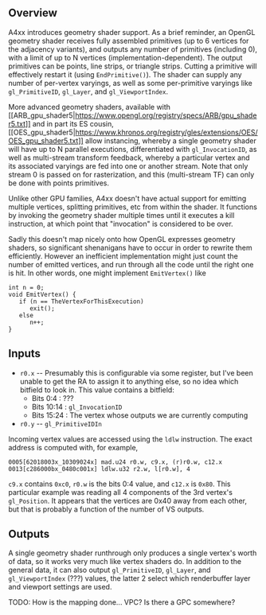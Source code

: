 Overview
--------

A4xx introduces geometry shader support. As a brief reminder, an OpenGL geometry shader receives fully assembled primitives (up to 6 vertices for the adjacency variants), and outputs any number of primitives (including 0), with a limit of up to N vertices (implementation-dependent). The output primitives can be points, line strips, or triangle strips. Cutting a primitive will effectively restart it (using `EndPrimitive()`). The shader can supply any number of per-vertex varyings, as well as some per-primitive varyings like `gl_PrimitiveID`, `gl_Layer`, and `gl_ViewportIndex`.

More advanced geometry shaders, available with [[ARB_gpu_shader5|https://www.opengl.org/registry/specs/ARB/gpu_shader5.txt]] and in part its ES cousin, [[OES_gpu_shader5|https://www.khronos.org/registry/gles/extensions/OES/OES_gpu_shader5.txt]] allow instancing, whereby a single geometry shader will have up to N parallel executions, differentiated with `gl_InvocationID`, as well as multi-stream transform feedback, whereby a particular vertex and its associated varyings are fed into one or another stream. Note that only stream 0 is passed on for rasterization, and this (multi-stream TF) can only be done with points primitives.

Unlike other GPU families, A4xx doesn't have actual support for emitting multiple vertices, splitting primitives, etc from within the shader. It functions by invoking the geometry shader multiple times until it executes a kill instruction, at which point that "invocation" is considered to be over.

Sadly this doesn't map nicely onto how OpenGL expresses geometry shaders, so significant shenanigans have to occur in order to rewrite them efficiently. However an inefficient implementation might just count the number of emitted vertices, and run through all the code until the right one is hit. In other words, one might implement `EmitVertex()` like

    int n = 0;
    void EmitVertex() {
       if (n == TheVertexForThisExecution)
          exit();
       else
          n++;
    }

Inputs
------
* `r0.x` -- Presumably this is configurable via some register, but I've been unable to get the RA to assign it to anything else, so no idea which bitfield to look in. This value contains a bitfield:
  * Bits 0:4 : ???
  * Bits 10:14 : `gl_InvocationID`
  * Bits 15:24 : The vertex whose outputs we are currently computing
* `r0.y` -- `gl_PrimitiveIDIn`

Incoming vertex values are accessed using the `ldlw` instruction. The exact address is computed with, for example,

    0005[62018003x_10309024x] mad.u24 r0.w, c9.x, (r)r0.w, c12.x
    0013[c286000bx_0480c001x] ldlw.u32 r2.w, l[r0.w], 4

`c9.x` contains `0xc0`, `r0.w` is the bits 0:4 value, and `c12.x` is `0x80`. This particular example was reading all 4 components of the 3rd vertex's `gl_Position`. It appears that the vertices are 0x40 away from each other, but that is probably a function of the number of VS outputs.

Outputs
-------
A single geometry shader runthrough only produces a single vertex's worth of data, so it works very much like vertex shaders do. In addition to the general data, it can also output `gl_PrimitiveID`, `gl_Layer`, and `gl_ViewportIndex` (???) values, the latter 2 select which renderbuffer layer and viewport settings are used.

TODO: How is the mapping done... VPC? Is there a GPC somewhere?